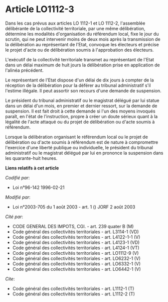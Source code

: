 # Article LO1112-3

Dans les cas prévus aux articles LO 1112-1 et LO 1112-2, l'assemblée délibérante de la collectivité territoriale, par une
même délibération, détermine les modalités d'organisation du référendum local, fixe le jour du scrutin, qui ne peut
intervenir moins de deux mois après la transmission de la délibération au représentant de l'Etat, convoque les électeurs et
précise le projet d'acte ou de délibération soumis à l'approbation des électeurs.

L'exécutif de la collectivité territoriale transmet au représentant de l'Etat dans un délai maximum de huit jours la
délibération prise en application de l'alinéa précédent.

Le représentant de l'Etat dispose d'un délai de dix jours à compter de la réception de la délibération pour la déférer au
tribunal administratif s'il l'estime illégale. Il peut assortir son recours d'une demande de suspension.

Le président du tribunal administratif ou le magistrat délégué par lui statue dans un délai d'un mois, en premier et dernier
ressort, sur la demande de suspension. Il est fait droit à cette demande si l'un des moyens invoqués paraît, en l'état de
l'instruction, propre à créer un doute sérieux quant à la légalité de l'acte attaqué ou du projet de délibération ou d'acte
soumis à référendum.

Lorsque la délibération organisant le référendum local ou le projet de délibération ou d'acte soumis à référendum est de
nature à compromettre l'exercice d'une liberté publique ou individuelle, le président du tribunal administratif ou le
magistrat délégué par lui en prononce la suspension dans les quarante-huit heures.

**Liens relatifs à cet article**

_Codifié par_:

  - Loi n°96-142 1996-02-21

_Modifié par_:

  - Loi n°2003-705 du 1 août 2003 - art. 1 () JORF 2 août 2003

_Cité par_:

  - CODE GENERAL DES IMPOTS, CGI. - art. 239 quater B (M)
  - Code général des collectivités territoriales - art. L3114-1 (VD)
  - Code général des collectivités territoriales - art. L4122-1-1 (V)
  - Code général des collectivités territoriales - art. L4123-1 (VD)
  - Code général des collectivités territoriales - art. L4124-1 (VT)
  - Code général des collectivités territoriales - art. LO1112-9 (V)
  - Code général des collectivités territoriales - art. LO6232-1 (V)
  - Code général des collectivités territoriales - art. LO6332-1 (V)
  - Code général des collectivités territoriales - art. LO6442-1 (V)

_Cite_:

  - Code général des collectivités territoriales - art. L1112-1 (T)
  - Code général des collectivités territoriales - art. L1112-2 (T)
